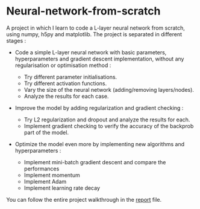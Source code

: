 # Neural-network-from-scratch
A project in which I learn to code a L-layer neural network from scratch, using numpy, h5py and matplotlib. The project is separated in different stages : 
- Code a simple L-layer neural network with basic parameters, hyperparameters and gradient descent implementation, without any regularisation or optimisation method :
    - Try different parameter initialisations.
    - Try different activation functions.
    - Vary the size of the neural network (adding/removing layers/nodes).
    - Analyze the results for each case.

- Improve the model by adding regularization and gradient checking :
    - Try L2 regularization and dropout and analyze the results for each.
    - Implement gradient checking to verify the accuracy of the backprob part of the model.

- Optimize the model even more by implementing new algorithms and hyperparameters :
    - Implement mini-batch gradient descent and compare the performances
    - Implement momentum
    - Implement Adam
    - Implement learning rate decay


You can follow the entire project walkthrough in the [report](REPORT.md) file.